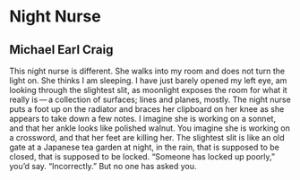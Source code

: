 # Night Nurse
## Michael Earl Craig
This night nurse is different.
She walks into my room and does not turn the light on.
She thinks I am sleeping.
I have just barely opened my left eye,
am looking through the slightest slit,
as moonlight exposes the room
for what it really is — a collection
of surfaces; lines and planes, mostly.
The night nurse puts a foot up on the radiator
and braces her clipboard on her knee
as she appears to take down a few notes.
I imagine she is working on a sonnet,
and that her ankle looks like polished walnut.
You imagine she is working on a crossword,
and that her feet are killing her.
The slightest slit is like an old gate
at a Japanese tea garden at night,
in the rain, that is supposed to be closed,
that is supposed to be locked.
“Someone has locked up poorly,” you’d say.
“Incorrectly.” But no one has asked you.